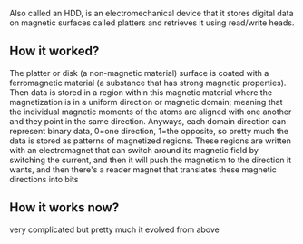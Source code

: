 Also called an HDD, is an electromechanical device that it stores digital data on magnetic surfaces called platters and retrieves it using read/write heads.

## How it worked?
The platter or disk (a non-magnetic material) surface is coated with a ferromagnetic material (a substance that has strong magnetic properties).
Then data is stored in a region within this magnetic material where the magnetization is in a uniform direction or magnetic domain; meaning that the individual magnetic moments of the atoms are aligned with one another and they point in the same direction. Anyways, each domain direction can represent binary data, 0=one direction, 1=the opposite, so pretty much the data is stored as patterns of magnetized regions. These regions are written with an electromagnet that can switch around its magnetic field by switching the current, and then it will push the magnetism to the direction it wants, and then there's a reader magnet that translates these magnetic directions into bits

## How it works now?
very complicated but pretty much it evolved from above